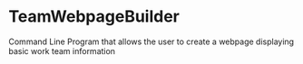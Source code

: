 # TeamWebpageBuilder
Command Line Program that allows the user to create a webpage displaying basic work team information
